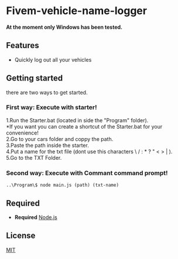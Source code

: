 # Fivem-vehicle-name-logger

**At the moment only Windows has been tested.**

## Features

  * Quickly log out all your vehicles

## Getting started
there are two ways to get started.
### First way: Execute with starter!

1.Run the Starter.bat (located in side the "Program" folder).<br>
*If you want you can create a shortcut of the Starter.bat for your convenience!<br>
2.Go to your cars folder and coppy the path.<br>
3.Paste the path inside the starter.<br>
4.Put a name for the txt file (dont use this characters  \  / : * ? " < > | ).<br>
5.Go to the TXT Folder.

### Second way: Execute with Commant command prompt!
``..\Program\$ node main.js (path) (txt-name)``

## Required
* **Required** [Node.js](nodejs.org/)


## License

  [MIT](LICENSE)
